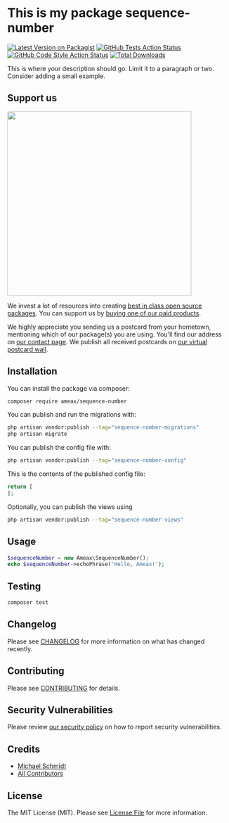 # This is my package sequence-number

[![Latest Version on Packagist](https://img.shields.io/packagist/v/ameax/sequence-number.svg?style=flat-square)](https://packagist.org/packages/ameax/sequence-number)
[![GitHub Tests Action Status](https://img.shields.io/github/actions/workflow/status/ameax/sequence-number/run-tests.yml?branch=main&label=tests&style=flat-square)](https://github.com/ameax/sequence-number/actions?query=workflow%3Arun-tests+branch%3Amain)
[![GitHub Code Style Action Status](https://img.shields.io/github/actions/workflow/status/ameax/sequence-number/fix-php-code-style-issues.yml?branch=main&label=code%20style&style=flat-square)](https://github.com/ameax/sequence-number/actions?query=workflow%3A"Fix+PHP+code+style+issues"+branch%3Amain)
[![Total Downloads](https://img.shields.io/packagist/dt/ameax/sequence-number.svg?style=flat-square)](https://packagist.org/packages/ameax/sequence-number)

This is where your description should go. Limit it to a paragraph or two. Consider adding a small example.

## Support us

[<img src="https://github-ads.s3.eu-central-1.amazonaws.com/sequence-number.jpg?t=1" width="419px" />](https://spatie.be/github-ad-click/sequence-number)

We invest a lot of resources into creating [best in class open source packages](https://spatie.be/open-source). You can support us by [buying one of our paid products](https://spatie.be/open-source/support-us).

We highly appreciate you sending us a postcard from your hometown, mentioning which of our package(s) you are using. You'll find our address on [our contact page](https://spatie.be/about-us). We publish all received postcards on [our virtual postcard wall](https://spatie.be/open-source/postcards).

## Installation

You can install the package via composer:

```bash
composer require ameax/sequence-number
```

You can publish and run the migrations with:

```bash
php artisan vendor:publish --tag="sequence-number-migrations"
php artisan migrate
```

You can publish the config file with:

```bash
php artisan vendor:publish --tag="sequence-number-config"
```

This is the contents of the published config file:

```php
return [
];
```

Optionally, you can publish the views using

```bash
php artisan vendor:publish --tag="sequence-number-views"
```

## Usage

```php
$sequenceNumber = new Ameax\SequenceNumber();
echo $sequenceNumber->echoPhrase('Hello, Ameax!');
```

## Testing

```bash
composer test
```

## Changelog

Please see [CHANGELOG](CHANGELOG.md) for more information on what has changed recently.

## Contributing

Please see [CONTRIBUTING](CONTRIBUTING.md) for details.

## Security Vulnerabilities

Please review [our security policy](../../security/policy) on how to report security vulnerabilities.

## Credits

- [Michael Schmidt](https://github.com/69188126+ms-aranes)
- [All Contributors](../../contributors)

## License

The MIT License (MIT). Please see [License File](LICENSE.md) for more information.
